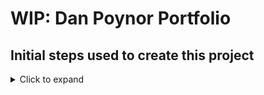 # WIP: Dan Poynor Portfolio

## Initial steps used to create this project

<details>
  <summary>Click to expand</summary>

## Create A New Environment

Assuming you have Python 3 installed, create a new virtual environment for this project.

This will keep dependencies separate and avoid conflicts with other projects.

If Anaconda is installed, decactivate it's base environment and create a new one for this project.

```sh
# Deactivate the (base) environment if Anaconda is installed
conda deactivate
# Make sure virtualenv is installed
pip3 install virtualenv
# Create a new virtual environment
virtualenv venv
# Activate the new environment
source venv/bin/activate
```

## Install Dependencies

After you’ve created and activated a virtual environment, enter the command:

```sh
python -m pip install Django
python -m pip install python-dotenv
```

Verify that Django can be seen by Python:

```sh
python -m django --version
```

## Create A New Django Project and Run The Development Server

```sh
django-admin startproject danpoynor
cd danpoynor
python manage.py runserver
```

Visit <https://localhost:8000> in a web browser to see the Django welcome page.

## Automatic reloading of runserver

NOTE: The development server automatically reloads Python code for each request as needed. You don’t need to restart the server for code changes to take effect. However, some actions like adding files don’t trigger a restart, so you’ll have to restart the server in these cases.

---

## Create A New App

```sh
python manage.py startapp portfolio
```

## Create A New Model

Edit the models.py file to add a new models.

## Run Migrations

```sh
python manage.py migrate
```

## Create A Superuser

```sh
python manage.py createsuperuser
```

## Register The Models With The Admin

## Create Views

## Create Templates

Create a new directory called templates in the the app directory.

Create a new file called index.html in the templates directory.

Edit the index.html file to add some HTML.

## Create A URL

Edit the app urls.py file to add a new URL.

Edit the project urls.py file to include the app urls.

## Run The Development Server

```sh
python manage.py runserver
```

</details>
